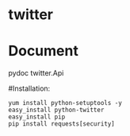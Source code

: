 # twitter

# Document

pydoc twitter.Api

#Installation:


	yum install python-setuptools -y
	easy_install python-twitter
	easy_install pip
	pip install requests[security]

